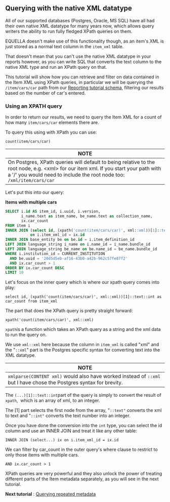 ## Querying with the native XML datatype

All of our supported databases (Postgres, Oracle, MS SQL) have all had their own native XML
datatype for many years now, which allows query writers the ability to run fully fledged
XPath queries on them.

EQUELLA doesn't make use of this functionality though, as an item's XML is just stored as
a normal text column in the `item_xml` table.

That doesn't mean that you can't use the native XML datatype in your reports however,
as you can write SQL that converts the text column to the native XML type and run an
XPath query on that.

This tutorial will show how you can retrieve and filter on data contained in the Item
XML using XPath queries, in particular we will be querying the `/item/cars/car` path
from our [Reporting tutorial schema](ReportingTutorialSchema.md), filtering our results
based on the number of car's entered.

### Using an XPATH query

In order to return our results, we need to query the Item XML for a count of how many
`item/cars/car` elements there are.

To query this using with XPath you can use:

`count(item/cars/car)`

| NOTE                                                                                                                                                                                                               |
| ------------------------------------------------------------------------------------------------------------------------------------------------------------------------------------------------------------------ |
| On Postgres, XPath queries will default to being relative to the root node, e.g. &lt;xml&gt; for our item xml. If you start your path with a '/' you would need to include the root node too: `/xml/item/cars/car` |

Let's put this into our query:

**Items with multiple cars**

```sql
SELECT i.id AS item_id, i.uuid, i.version,
       i_name.text as item_name, be_name.text as collection_name,
       ix.car_count
FROM item i
INNER JOIN (select id, (xpath('count(item/cars/car)', xml::xml))[1]::text::int as car_count from item_xml) ix
           on i.item_xml_id = ix.id
INNER JOIN base_entity be on be.id = i.item_definition_id
LEFT JOIN language_string i_name on i.name_id = i_name.bundle_id
LEFT JOIN language_string be_name on be.name_id = be_name.bundle_id
WHERE i.institution_id = CURRENT_INSTITUTION
  AND be.uuid = '20d5d5eb-af16-43b0-a42b-962c57fe87f2'
  AND ix.car_count > 1
ORDER BY ix.car_count DESC
LIMIT 10
```

Let's focus on the inner query which is where our xpath query comes into play:

`select id, (xpath('count(item/cars/car)', xml::xml))[1]::text::int as car_count from item_xml`

The part that does the XPath query is pretty straight forward:

`xpath('count(item/cars/car)', xml::xml)`

`xpath`is a function which takes an XPath query as a string and the xml data to run the
query on.

We use `xml::xml` here because the column in `item_xml` is called "xml" and the "`::xml`"
part is the Postgres specific syntax for converting text into the XML datatype.

| NOTE                                                                                                                |
| ------------------------------------------------------------------------------------------------------------------- |
| `xmlparse(CONTENT xml)` would also have worked instead of `::xml` but I have chose the Postgres syntax for brevity. |

The `(...)[1]::text::int`part of the query is simply to convert the result of `xpath`, 
which is an array of xml, to an integer.

The \[1\] part selects the first node from the array, "`::text"` converts the xml to
text and "`::int"` converts the text number into an integer.

Once you have done the conversion into the `int` type, you can select the id column and
use an INNER JOIN and treat it like any other table:

`INNER JOIN (select...) ix on i.item_xml_id = ix.id`

We can filter by car_count in the outer query's where clause to restrict to only those
items with multiple cars.

`AND ix.car_count > 1`

XPath queries are very powerful and they also unlock the power of treating different
parts of the Item metadata separately, as you will see in the next tutorial.

**Next tutorial** : [Querying repeated metadata](RepeatedMetadata.md)

